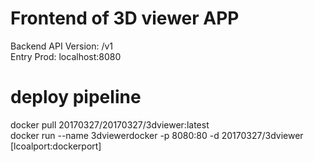 # Frontend of 3D viewer APP

Backend API Version: /v1  
Entry Prod: localhost:8080

# deploy pipeline
docker pull 20170327/20170327/3dviewer:latest  
docker run --name 3dviewerdocker -p 8080:80 -d 20170327/3dviewer  [lcoalport:dockerport]
